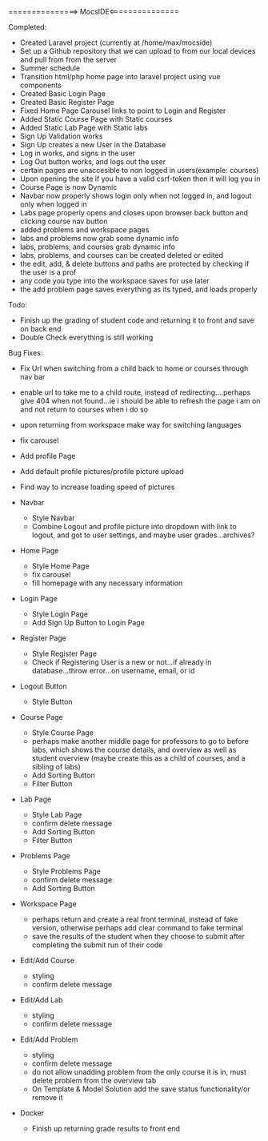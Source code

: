 ===============> MocsIDE<===============

Completed:

* Created Laravel project (currently at /home/max/mocside)
* Set up a Github repository that we can upload to from our local devices and pull from from the server
* Summer schedule
* Transition html/php home page into laravel project using vue components
* Created Basic Login Page
* Created Basic Register Page
* Fixed Home Page Carousel links to point to Login and Register
* Added Static Course Page with Static courses
* Added Static Lab Page with Static labs
* Sign Up Validation works
* Sign Up creates a new User in the Database
* Log in works, and signs in the user
* Log Out button works, and logs out the user
* certain pages are unaccesible to non logged in users(example: courses)
* Upon opening the site if you have a valid csrf-token then it will log you in
* Course Page is now Dynamic
* Navbar now properly shows login only when not logged in, and logout only when logged in
* Labs page properly opens and closes upon browser back button and clicking course nav button
* added problems and workspace pages
* labs and problems now grab some dynamic info
* labs, problems, and courses grab dynamic info
* labs, problems, and courses can be created deleted or edited
* the edit, add, & delete buttons and paths are protected by checking if the user is a prof
* any code you type into the workspace saves for use later
* the add problem page saves everything as its typed, and loads properly



Todo:
* Finish up the grading of student code and returning it to front and save on back end
* Double Check everything is still working


Bug Fixes:
* Fix Url when switching from a child back to home or courses through nav bar
* enable url to take me to a child route, instead of redirecting....perhaps give 404 when not found...ie i should be able to refresh the page i am on and not return to courses when i do so
* upon returning from workspace make way for switching languages
* fix carousel
* Add profile Page
* Add default profile pictures/profile picture upload
* Find way to increase loading speed of pictures

* Navbar
	* Style Navbar
	* Combine Logout and profile picture into dropdown with link to logout, and got to user settings, and maybe user grades...archives?

* Home Page
	* Style Home Page
	* fix carousel
	* fill homepage with any necessary information

* Login Page
	* Style Login Page
	* Add Sign Up Button to Login Page

* Register Page
	* Style Register Page
	* Check if Registering User is a new or not...if already in database...throw error...on username, email, or id

* Logout Button
	* Style Button

* Course Page
	* Style Course Page
	* perhaps make another middle page for professors to go to before labs, which shows the course details, and overview as well as student overview (maybe create this as a child of courses, and a sibling of labs)
	* Add Sorting Button
	* Filter Button

* Lab Page
	* Style Lab Page
	* confirm delete message
	* Add Sorting Button
	* Filter Button

* Problems Page
	* Style Problems Page
	* confirm delete message
	* Add Sorting Button

* Workspace Page
	* perhaps return and create a real front terminal, instead of fake version, otherwise perhaps add clear command to fake terminal
	* save the results of the student when they choose to submit after completing the submit run of their code

* Edit/Add Course
	* styling
	* confirm delete message

* Edit/Add Lab
	* styling
	* confirm delete message

* Edit/Add Problem
	* styling
	* confirm delete message
	* do not allow unadding problem from the only course it is in, must delete problem from the overview tab
	* On Template & Model Solution add the save status functionality/or remove it

* Docker
	* Finish up returning grade results to front end
